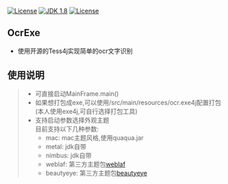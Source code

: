 [![License](http://img.shields.io/:license-apache-blue.svg "2.0")](http://www.apache.org/licenses/LICENSE-2.0.html)
[![JDK 1.8](https://img.shields.io/badge/JDK-1.8-green.svg "JDK 1.8")]()
[![License](http://img.shields.io/:license-Tess4j-purple.svg "")](https://github.com/nguyenq/tess4j/blob/master/LICENSE)
## OcrExe
- 使用开源的Tess4j实现简单的ocr文字识别

## 使用说明
> - 可直接启动MainFrame.main()
> - 如果想打包成exe,可以使用/src/main/resources/ocr.exe4j配置打包(本人使用exe4j,可自行选择打包工具)
> - 支持启动参数选择外观主题  
>   目前支持以下几种参数:  
>   - mac: mac主题风格,使用quaqua.jar  
>   - metal: jdk自带  
>   - nimbus: jdk自带
>   - weblaf: 第三方主题包[weblaf](https://github.com/mgarin/weblaf)  
>   - beautyeye: 第三方主题包[beautyeye](https://github.com/JackJiang2011/beautyeye)